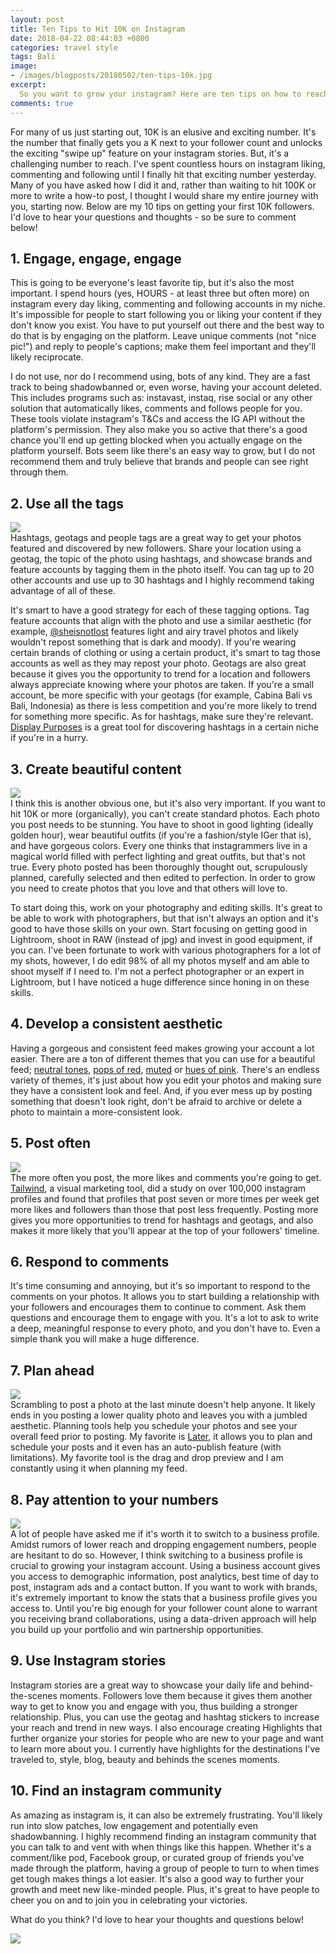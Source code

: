 ```yaml
---
layout: post
title: Ten Tips to Hit 10K on Instagram
date: 2018-04-22 08:44:03 +0800
categories: travel style
tags: Bali
image:
- /images/blogposts/20180502/ten-tips-10k.jpg
excerpt:
  So you want to grow your instagram? Here are ten tips on how to reach 10K from someone who just got there.
comments: true
---
```

For many of us just starting out, 10K is an elusive and exciting number. It's the number that finally gets you a K next to your follower count and unlocks the exciting "swipe up" feature on your instagram stories. But, it's a challenging number to reach. I've spent countless hours on instagram liking, commenting and following until I finally hit that exciting number yesterday. Many of you have asked how I did it and, rather than waiting to hit 100K or more to write a how-to post, I thought I would share my entire journey with you, starting now. Below are my 10 tips on getting your first 10K followers. I'd love to hear your questions and thoughts - so be sure to comment below!

<div class="small-space"></div>
<h2>1. Engage, engage, engage</h2>
This is going to be everyone's least favorite tip, but it's also the most important. I spend hours (yes, HOURS - at least three but often more) on instagram every day liking, commenting and following accounts in my niche. It's impossible for people to start following you or liking your content if they don't know you exist. You have to put yourself out there and the best way to do that is by engaging on the platform. Leave unique comments (not "nice pic!") and reply to people's captions; make them feel important and they'll likely reciprocate.

I do not use, nor do I recommend using, bots of any kind. They are a fast track to being shadowbanned or, even worse, having your account deleted. This includes programs such as: instavast, instaq, rise social or any other solution that automatically likes, comments and follows people for you. These tools violate instagram's T&Cs and access the IG API without the platform's permission. They also make you so active that there's a good chance you'll end up getting blocked when you actually engage on the platform yourself. Bots seem like there's an easy way to grow, but I do not recommend them and truly believe that brands and people can see right through them.

<div class="small-space"></div>
<h2>2. Use all the tags</h2>
<img src="/images/blogposts/20180502/display-purposes.png">
<div class="small-space"></div>
Hashtags, geotags and people tags are a great way to get your photos featured and discovered by new followers. Share your location using a geotag, the topic of the photo using hashtags, and showcase brands and feature accounts by tagging them in the photo itself. You can tag up to 20 other accounts and use up to 30 hashtags and I highly recommend taking advantage of all of these.

It's smart to have a good strategy for each of these tagging options. Tag feature accounts that align with the photo and use a similar aesthetic (for example, <a href="https://www.instagram.com/sheisnotlost/" target="blank">@sheisnotlost</a> features light and airy travel photos and likely wouldn't repost something that is dark and moody). If you're wearing certain brands of clothing or using a certain product, it's smart to tag those accounts as well as they may repost your photo. Geotags are also great because it gives you the opportunity to trend for a location and followers always appreciate knowing where your photos are taken. If you're a small account, be more specific with your geotags (for example, Cabina Bali vs Bali, Indonesia) as there is less competition and you're more likely to trend for something more specific. As for hashtags, make sure they're relevant. <a href="http://www.displaypurposes.com" target="blank">Display Purposes</a> is a great tool for discovering hashtags in a certain niche if you're in a hurry.

<div class="small-space"></div>
<h2>3. Create beautiful content</h2>
<div class="small-space"></div>
<img src="/images/blogposts/20180502/samisfierce-before-after.jpg">
<div class="small-space"></div>
I think this is another obvious one, but it's also very important. If you want to hit 10K or more (organically), you can't create standard photos. Each photo you post needs to be stunning. You have to shoot in good lighting (ideally golden hour), wear beautiful outfits (if you're a fashion/style IGer that is), and have gorgeous colors. Every one thinks that instagrammers live in a magical world filled with perfect lighting and great outfits, but that's not true. Every photo posted has been thoroughly thought out, scrupulously planned, carefully selected and then edited to perfection. In order to grow you need to create photos that you love and that others will love to.

To start doing this, work on your photography and editing skills. It's great to be able to work with photographers, but that isn't always an option and it's good to have those skills on your own. Start focusing on getting good in Lightroom, shoot in RAW (instead of jpg) and invest in good equipment, if you can. I've been fortunate to work with various photographers for a lot of my shots, however, I do edit 98% of all my photos myself and am able to shoot myself if I need to. I'm not a perfect photographer or an expert in Lightroom, but I have noticed a huge difference since honing in on these skills.

<div class="small-space"></div>
<h2>4. Develop a consistent aesthetic</h2>
Having a gorgeous and consistent feed makes growing your account a lot easier. There are a ton of different themes that you can use for a beautiful feed; <a href="https://www.instagram.com/aleksandrazee/" target="blank">neutral tones</a>, <a href="https://www.instagram.com/kerifay/" target="blank">pops of red</a>, <a href="https://www.instagram.com/charlottebridgeman/" target="blank">muted</a> or <a href="https://www.instagram.com/modbymonique/" target="blank">hues of pink</a>. There's an endless variety of themes, it's just about how you edit your photos and making sure they have a consistent look and feel. And, if you ever mess up by posting something that doesn't look right, don't be afraid to archive or delete a photo to maintain a more-consistent look.

<div class="small-space"></div>
<h2>5. Post often</h2>
<div class="small-space"></div>
<img src="/images/blogposts/20180502/tailwind-instagram-study.png">
<div class="small-space"></div>
The more often you post, the more likes and comments you're going to get. <a href="https://www.tailwindapp.com/i/samisfierce" target="blank">Tailwind</a>, a visual marketing tool, did a study on over 100,000 instagram profiles and found that profiles that post seven or more times per week get more likes and followers than those that post less frequently. Posting more gives you more opportunities to trend for hashtags and geotags, and also makes it more likely that you'll appear at the top of your followers' timeline.

<div class="small-space"></div>
<h2>6. Respond to comments</h2>
<div class="small-space"></div>
It's time consuming and annoying, but it's so important to respond to the comments on your photos. It allows you to start building a relationship with your followers and encourages them to continue to comment. Ask them questions and encourage them to engage with you. It's a lot to ask to write a deep, meaningful response to every photo, and you don't have to. Even a simple thank you will make a huge difference.

<div class="small-space"></div>
<h2>7. Plan ahead</h2>
<div class="small-space"></div>
<img src="/images/blogposts/20180502/later-app.png">
<div class="small-space"></div>
Scrambling to post a photo at the last minute doesn't help anyone. It likely ends in you posting a lower quality photo and leaves you with a jumbled aesthetic. Planning tools help you schedule your photos and see your overall feed prior to posting. My favorite is <a href="https://later.com/r/e12058" target="blank">Later</a>, it allows you to plan and schedule your posts and it even has an auto-publish feature (with limitations). My favorite tool is the drag and drop preview and I am constantly using it when planning my feed.

<div class="small-space"></div>
<h2>8. Pay attention to your numbers</h2>
<div class="small-space"></div>
<img src="/images/blogposts/20180502/switch-to-ig-business.jpg">
<div class="small-space"></div>
A lot of people have asked me if it's worth it to switch to a business profile. Amidst rumors of lower reach and dropping engagement numbers, people are hesitant to do so. However, I think switching to a business profile is crucial to growing your instagram account. Using a business account gives you access to demographic information, post analytics, best time of day to post, instagram ads and a contact button. If you want to work with brands, it's extremely important to know the stats that a business profile gives you access to. Until you're big enough for your follower count alone to warrant you receiving brand collaborations, using a data-driven approach will help you build up your portfolio and win partnership opportunities.

<div class="small-space"></div>
<h2>9. Use Instagram stories</h2>
<div class="small-space"></div>
Instagram stories are a great way to showcase your daily life and behind-the-scenes moments. Followers love them because it gives them another way to get to know you and engage with you, thus building a stronger relationship. Plus, you can use the geotag and hashtag stickers to increase your reach and trend in new ways. I also encourage creating Highlights that further organize your stories for people who are new to your page and want to learn more about you. I currently have highlights for the destinations I've traveled to, style, blog, beauty and behinds the scenes moments.

<div class="small-space"></div>
<h2>10. Find an instagram community</h2>
<div class="small-space"></div>
As amazing as instagram is, it can also be extremely frustrating. You'll likely run into slow patches, low engagement and potentially even shadowbanning. I highly recommend finding an instagram community that you can talk to and vent with when things like this happen. Whether it's a comment/like pod, Facebook group, or curated group of friends you've made through the platform, having a group of people to turn to when times get tough makes things a lot easier. It's also a good way to further your growth and meet new like-minded people. Plus, it's great to have people to cheer you on and to join you in celebrating your victories.

What do you think? I'd love to hear your thoughts and questions below!
<div class="small-space"></div>
<img src="/images/blogposts/20180502/10tips-10k-pinterest.png">
<div class="small-space"></div>
